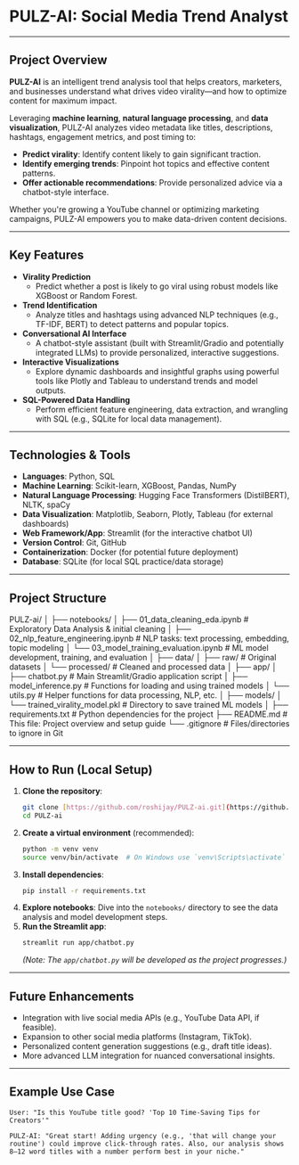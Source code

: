 # PULZ-AI: Social Media Trend Analyst

---

## Project Overview

**PULZ-AI** is an intelligent trend analysis tool that helps creators, marketers, and businesses understand what drives video virality—and how to optimize content for maximum impact.

Leveraging **machine learning**, **natural language processing**, and **data visualization**, PULZ-AI analyzes video metadata like titles, descriptions, hashtags, engagement metrics, and post timing to:

* **Predict virality**: Identify content likely to gain significant traction.
* **Identify emerging trends**: Pinpoint hot topics and effective content patterns.
* **Offer actionable recommendations**: Provide personalized advice via a chatbot-style interface.

Whether you're growing a YouTube channel or optimizing marketing campaigns, PULZ-AI empowers you to make data-driven content decisions.

---

## Key Features

* **Virality Prediction**
    * Predict whether a post is likely to go viral using robust models like XGBoost or Random Forest.
* **Trend Identification**
    * Analyze titles and hashtags using advanced NLP techniques (e.g., TF-IDF, BERT) to detect patterns and popular topics.
* **Conversational AI Interface**
    * A chatbot-style assistant (built with Streamlit/Gradio and potentially integrated LLMs) to provide personalized, interactive suggestions.
* **Interactive Visualizations**
    * Explore dynamic dashboards and insightful graphs using powerful tools like Plotly and Tableau to understand trends and model outputs.
* **SQL-Powered Data Handling**
    * Perform efficient feature engineering, data extraction, and wrangling with SQL (e.g., SQLite for local data management).

---

## Technologies & Tools

* **Languages**: Python, SQL
* **Machine Learning**: Scikit-learn, XGBoost, Pandas, NumPy
* **Natural Language Processing**: Hugging Face Transformers (DistilBERT), NLTK, spaCy
* **Data Visualization**: Matplotlib, Seaborn, Plotly, Tableau (for external dashboards)
* **Web Framework/App**: Streamlit (for the interactive chatbot UI)
* **Version Control**: Git, GitHub
* **Containerization**: Docker (for potential future deployment)
* **Database**: SQLite (for local SQL practice/data storage)

---

## Project Structure

PULZ-ai/
│
├── notebooks/
│   ├── 01_data_cleaning_eda.ipynb         # Exploratory Data Analysis & initial cleaning
│   ├── 02_nlp_feature_engineering.ipynb   # NLP tasks: text processing, embedding, topic modeling
│   └── 03_model_training_evaluation.ipynb # ML model development, training, and evaluation
│
├── data/
│   ├── raw/                               # Original datasets
│   └── processed/                         # Cleaned and processed data
│
├── app/
│   ├── chatbot.py                         # Main Streamlit/Gradio application script
│   ├── model_inference.py                 # Functions for loading and using trained models
│   └── utils.py                           # Helper functions for data processing, NLP, etc.
│
├── models/
│   └── trained_virality_model.pkl         # Directory to save trained ML models
│
├── requirements.txt                       # Python dependencies for the project
├── README.md                              # This file: Project overview and setup guide
└── .gitignore                             # Files/directories to ignore in Git

---

## How to Run (Local Setup)

1.  **Clone the repository**:
    ```bash
    git clone [https://github.com/roshijay/PULZ-ai.git](https://github.com/roshijay/PULZ-ai.git)
    cd PULZ-ai
    ```
2.  **Create a virtual environment** (recommended):
    ```bash
    python -m venv venv
    source venv/bin/activate  # On Windows use `venv\Scripts\activate`
    ```
3.  **Install dependencies**:
    ```bash
    pip install -r requirements.txt
    ```
4.  **Explore notebooks**: Dive into the `notebooks/` directory to see the data analysis and model development steps.
5.  **Run the Streamlit app**:
    ```bash
    streamlit run app/chatbot.py
    ```
    *(Note: The `app/chatbot.py` will be developed as the project progresses.)*

---

## Future Enhancements

* Integration with live social media APIs (e.g., YouTube Data API, if feasible).
* Expansion to other social media platforms (Instagram, TikTok).
* Personalized content generation suggestions (e.g., draft title ideas).
* More advanced LLM integration for nuanced conversational insights.

---

## Example Use Case

```plaintext
User: "Is this YouTube title good? 'Top 10 Time-Saving Tips for Creators'"

PULZ-AI: "Great start! Adding urgency (e.g., 'that will change your routine') could improve click-through rates. Also, our analysis shows 8–12 word titles with a number perform best in your niche."


